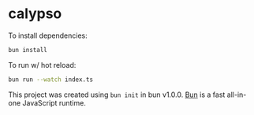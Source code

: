 # calypso

To install dependencies:

```bash
bun install
```

To run w/ hot reload:

```bash
bun run --watch index.ts
```

This project was created using `bun init` in bun v1.0.0. [Bun](https://bun.sh) is a fast all-in-one JavaScript runtime.

